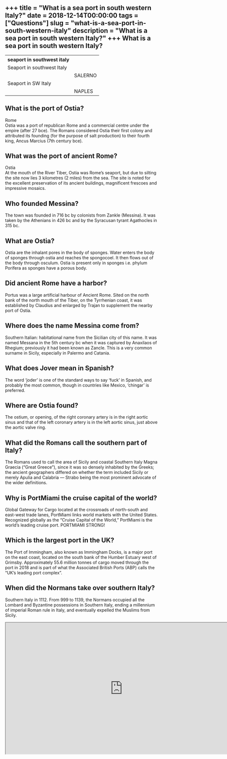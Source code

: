 +++
title = "What is a sea port in south western Italy?"
date = 2018-12-14T00:00:00
tags = ["Questions"]
slug = "what-is-a-sea-port-in-south-western-italy"
description = "What is a sea port in south western Italy?"
+++
What is a sea port in south western Italy?
------------------------------------------

<table><tr><th>seaport in southwest italy</th></tr><tr><td>Seaport in southwest Italy</td></tr><tr><td></td><td>SALERNO</td></tr><tr><td>Seaport in SW Italy</td></tr><tr><td></td><td>NAPLES</td></tr></table>

What is the port of Ostia?
--------------------------

Rome  
Ostia was a port of republican Rome and a commercial centre under the empire (after 27 bce). The Romans considered Ostia their first colony and attributed its founding (for the purpose of salt production) to their fourth king, Ancus Marcius (7th century bce).

What was the port of ancient Rome?
----------------------------------

Ostia  
At the mouth of the River Tiber, Ostia was Rome’s seaport, but due to silting the site now lies 3 kilometres (2 miles) from the sea. The site is noted for the excellent preservation of its ancient buildings, magnificent frescoes and impressive mosaics.

Who founded Messina?
--------------------

The town was founded in 716 bc by colonists from Zankle (Messina). It was taken by the Athenians in 426 bc and by the Syracusan tyrant Agathocles in 315 bc.

What are Ostia?
---------------

Ostia are the inhalant pores in the body of sponges. Water enters the body of sponges through ostia and reaches the spongocoel. It then flows out of the body through osculum. Ostia is present only in sponges i.e. phylum Porifera as sponges have a porous body.

Did ancient Rome have a harbor?
-------------------------------

Portus was a large artificial harbour of Ancient Rome. Sited on the north bank of the north mouth of the Tiber, on the Tyrrhenian coast, it was established by Claudius and enlarged by Trajan to supplement the nearby port of Ostia.

Where does the name Messina come from?
--------------------------------------

Southern Italian: habitational name from the Sicilian city of this name. It was named Messana in the 5th century bc when it was captured by Anaxilaos of Rhegium; previously it had been known as Zancle. This is a very common surname in Sicily, especially in Palermo and Catania.

What does Jover mean in Spanish?
--------------------------------

The word ‘joder’ is one of the standard ways to say ‘fuck’ in Spanish, and probably the most common, though in countries like Mexico, ‘chingar’ is preferred.

Where are Ostia found?
----------------------

The ostium, or opening, of the right coronary artery is in the right aortic sinus and that of the left coronary artery is in the left aortic sinus, just above the aortic valve ring.

What did the Romans call the southern part of Italy?
----------------------------------------------------

The Romans used to call the area of Sicily and coastal Southern Italy Magna Graecia (“Great Greece”), since it was so densely inhabited by the Greeks; the ancient geographers differed on whether the term included Sicily or merely Apulia and Calabria — Strabo being the most prominent advocate of the wider definitions.

Why is PortMiami the cruise capital of the world?
-------------------------------------------------

Global Gateway for Cargo located at the crossroads of north-south and east-west trade lanes, PortMiami links world markets with the United States. Recognized globally as the “Cruise Capital of the World,” PortMiami is the world’s leading cruise port. PORTMIAMI STRONG!

Which is the largest port in the UK?
------------------------------------

The Port of Immingham, also known as Immingham Docks, is a major port on the east coast, located on the south bank of the Humber Estuary west of Grimsby. Approximately 55.6 million tonnes of cargo moved through the port in 2018 and is part of what the Associated British Ports (ABP) calls the “UK’s leading port complex”.

When did the Normans take over southern Italy?
----------------------------------------------

Southern Italy in 1112. From 999 to 1139, the Normans occupied all the Lombard and Byzantine possessions in Southern Italy, ending a millennium of imperial Roman rule in Italy, and eventually expelled the Muslims from Sicily.

<iframe allow="accelerometer; autoplay; clipboard-write; encrypted-media; gyroscope; picture-in-picture" allowfullscreen="" class="__youtube_prefs__  epyt-is-override  no-lazyload" data-no-lazy="1" data-origheight="433" data-origwidth="770" data-skipgform_ajax_framebjll="" height="433" id="_ytid_59591" loading="lazy" src="https://www.youtube.com/embed/CFm3bc9gqYE?enablejsapi=1&autoplay=0&cc_load_policy=0&cc_lang_pref=&iv_load_policy=1&loop=0&modestbranding=0&rel=1&fs=1&playsinline=0&autohide=2&theme=dark&color=red&controls=1&" title="YouTube player" width="770"></iframe>